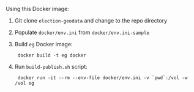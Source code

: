 Using this Docker image:

1. Git clone `election-geodata` and change to the repo directory
2. Populate `docker/env.ini` from `docker/env.ini-sample`
3. Build `eg` Docker image:
    
        docker build -t eg docker
    
4. Run `build-publish.sh` script:
    
        docker run -it --rm --env-file docker/env.ini -v `pwd`:/vol -w /vol eg
